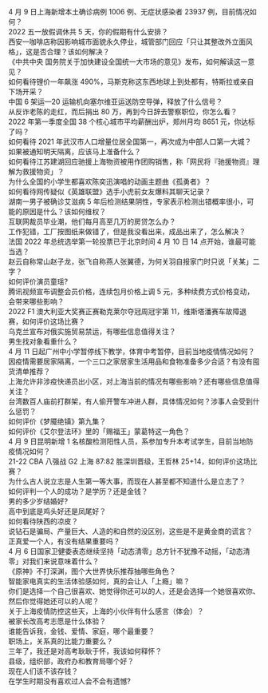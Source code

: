 4 月 9 日上海新增本土确诊病例 1006 例、无症状感染者 23937 例，目前情况如何？  
2022 五一放假调休共 5 天，你的假期有什么安排？  
西安一咖啡店称因影响城市面貌永久停业，城管部门回应「只让其整改外立面风格」，这是否合理？该如何解决？  
《中共中央 国务院关于加快建设全国统一大市场的意见》发布，如何解读这一意见？  
如何看待锂价一年飙涨 490%，马斯克称这东西地球上到处都有，特斯拉或亲自下场开采？  
中国 6 架运—20 运输机向塞尔维亚运送防空导弹，释放了什么信号？  
从反诈老陈的走红，而后捐出 80 万，再到今日辞去警察职位，你怎么看？  
2022 年第一季度全国 38 个核心城市平均薪酬出炉，郑州月均 8651 元，你达标了吗？  
如何看待 2021 年武汉市人口增量位居全国第一，再次成为中部人口第一大城？  
如果被通知明天隔离，应该马上准备什么？  
如何看待江苏建湖回应驰援上海物资被用作团购销售，称「网民将『驰援物资』理解为救援物资」？  
为什么全国的小学生都喜欢陈奕迅演唱的动画主题曲《孤勇者》？  
如何看待网传疑似《英雄联盟》选手小虎前女友爆料其聊天记录？  
湖南一男子被确诊艾滋病 5 年后检测结果阴性，专家表示检测出错概率很小，可能的原因是什么？该如何维权？  
互联网裁员毕业潮，他们每月高至几万的房贷怎么办？  
工作犯错，工厂按图纸来做错了，但是我没看出来，成品出来了，怎么解决？  
法国 2022 年总统选举第一轮投票已于北京时间 4 月 10 日 14 点开始，谁最可能当选？  
赵云自称常山赵子龙，张飞自称燕人张翼德，为何关羽自报家门时只说「关某」二字？  
如何评价演员童瑶?  
腾讯视频宣布调整会员价格，连续包月价格上调 5 元，多种续费方式价格变动，会带来哪些影响？  
2022 F1 澳大利亚大奖赛正赛勒克莱尔夺冠周冠宇第 11，维斯塔潘赛车故障退赛，如何评价这场比赛？  
乌克兰宣布对俄实施贸易禁运，有哪些信息值得关注？  
男生找对象看重什么？  
4 月 11 日起广州中小学暂停线下教学，体育中考暂停，目前当地疫情情况如何？  
因疫情需要居家隔离，一个三口之家居家生活用品和食物准备多少合适？有没有囤货清单推荐？  
上海允许非涉疫快递员出小区，对上海当前的情况有哪些影响？还有哪些信息值得关注？  
台湾数百人庙前打群架，有人偷开警车冲进人群，具体情况如何？涉事人会受到什么惩罚？  
如何评价《梦魇绝镇》第九集？  
如何评价《艾尔登法环》里的「赐福王」蒙葛特这一角色？  
4 月 9 日昆明新增 1 名核酸检测阳性人员，系参加专升本考试学生，目前当地防疫情况如何？  
21-22 CBA 八强战 G2 上海 87:82 胜深圳晋级，王哲林 25+14，如何评价这场比赛？  
为什么古人说立志是人生第一等大事，而现在人甚至都不知道什么是立志了？  
如何评判一个人的成功？是学历？还是金钱？  
男的多少岁结婚好?  
高中到底是鸡头好还是凤尾好？  
如何看待陕西的凉皮？  
说钻石是骗局、产量巨大、人造的和自然的没区别，这些是不是黄金商的谎言？  
正真爱一个人，有没有结果重要吗？  
4 月 6 日国家卫健委表态继续坚持「动态清零」总方针不犹豫不动摇，「动态清零」对我们来说意味着什么？  
《原神》不打深渊，图个大世界快乐推荐抽哪些角色？  
智能家电真实的生活体验感如何，真的会让人「上瘾」嘛？  
你们是选择一个自己很喜欢、她觉得你还可以的人，还是会选择一个她很喜欢你、然后你觉得她还可以的人呢？  
关于上海疫情防控这些天，上海的小伙伴有什么感言（体会）？  
被家长改高考志愿是什么体验？  
谁能告诉我，金钱、爱情、家庭，哪个最重要？  
职场上，关系真的比能力重要么？  
三年了，我还是对高考耿耿于怀，我该如何释怀？  
县级，组织部，政府办和教育局哪个好？  
现在人们该不该存钱？  
在学生时期没有喜欢过人会不会有遗憾?  
